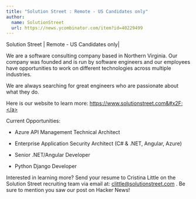```yaml
---
title: "Solution Street : Remote - US Candidates only"
author:
  name: SolutionStreet
  url: https://news.ycombinator.com/item?id=40229499
---
```

Solution Street | Remote - US Candidates only|

We are a software consulting company based in Northern Virginia. Our company was founded and is run by software engineers and our employees have opportunities to work on different technologies across multiple industries.

We are always searching for great engineers who are passionate about what they do.

Here is our website to learn more:
<a href="https:&#x2F;&#x2F;www.solutionstreet.com&#x2F;" rel="nofollow">https:&#x2F;&#x2F;www.solutionstreet.com&#x2F;</a>

Current Opportunities:

- Azure API Management Technical Architect

- Enterprise Application Security Architect (C# &amp; .NET, Angular, Azure)

- Senior .NET&#x2F;Angular Developer

- Python Django Developer

Interested in learning more? Send your resume to Cristina Little on the Solution Street recruiting team via email at: clittle@solutionstreet.com . Be sure to mention you saw our post on Hacker News!
